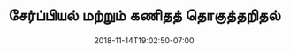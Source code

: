 ---
title: 'சேர்ப்பியல் மற்றும் கணிதத் தொகுத்தறிதல்'
date: 2018-11-14T19:02:50-07:00
draft: false
weight: 4
---